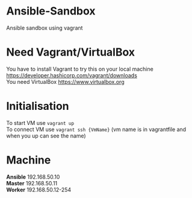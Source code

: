 # Ansible-Sandbox
Ansible sandbox using vagrant

# Need Vagrant/VirtualBox
You have to install Vagrant to try this on your local machine https://developer.hashicorp.com/vagrant/downloads <br>
You need VirtualBox https://www.virtualbox.org <br>

# Initialisation
To start VM use `vagrant up` <br>
To connect VM use `vagrant ssh {VmName}` (vm name is in vagrantfile and when you up can see the name) <br>

# Machine
<b>Ansible</b> 192.168.50.10        <br>
<b>Master</b>  192.168.50.11        <br>
<b>Worker</b>  192.168.50.12-254    <br>